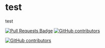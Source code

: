 # test
test


<a href="https://github.com/GTAC-ITEAM-UPV/test/pulls"><img src="https://img.shields.io/github/issues-pr/GTAC-ITEAM-UPV/test" alt="Pull Requests Badge"/></a>
<a href="https://github.com/GTAC-ITEAM-UPV/test/graphs/contributors"><img alt="GitHub contributors" src="https://img.shields.io/github/contributors/GTAC-ITEAM-UPV/test?color=2b9348"></a>

<a href="https://github.com/GTAC-ITEAM-UPV/test/graphs/contributors"><img alt="GitHub contributors" src="https://img.shields.io/github/contributors/GTAC-ITEAM-UPV/test?color=2b9348"></a>



